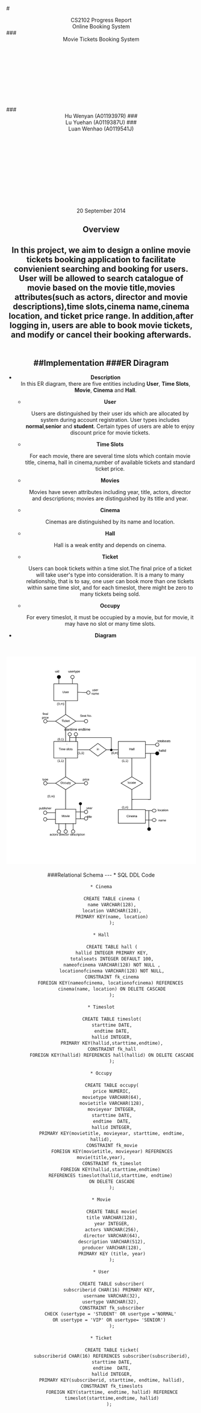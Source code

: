 <br><br><br><br>
#<center> CS2102 Progress Report<br>Online Booking System</center>
###<center>Movie Tickets Booking System</center> 
<br><br><br><br><br><br><br><br><br><br>
###<center>Hu Wenyan (A0119397R)
###<center>Lu Yuehan (A0119387U)
###<center>Luan Wenhao (A0119541J)
</center>
<br><br><br><br><br><br><br><br><br><br><br>

<center> 20 September 2014</center>

## Overview
In this project, we aim to design a online movie tickets booking application to facilitate convienient searching and booking for users.
User will be allowed to search catalogue of movie based on the **movie title**,**movies attributes**(such as actors, director and movie descriptions),**time slots**,**cinema name**,**cinema location**, and **ticket price range**. In addition,after logging in, users are able to book movie tickets, and modify or cancel their booking afterwards. 
<br><br><br>
##Implementation
###ER Diragram
---
 
* **Description**	
	In this ER diagram, there are five entities including **User**, **Time Slots**, **Movie**, **Cinema** and **Hall**.
	
	- **User** 
	
		Users are distinguished by their user ids which are allocated by system during account registration. User types includes **normal**,**senior** and **student**. Certain types of users are able to enjoy discount price for movie tickets.
	
	- **Time Slots** 
	
		For each movie, there are several time slots which contain movie title, cinema, hall in cinema,number of available tickets and standard ticket price.
	
	- **Movies** 
	
		Movies have seven attributes including year, title, actors, director and descriptions; movies are distinguished by its title and year. 
	
	* **Cinema** 
		
		Cinemas are distinguished by its name and location. 
	
	* **Hall** 
	
		Hall is a weak entity and depends on cinema.
	
	* **Ticket** 
	
		Users can book tickets within a time slot.The final price of a ticket will take user's type into consideration. It is a many to many relationship, that is to say, one user can book more than one tickets within same time slot, and for each timeslot, there might be zero to many tickets being sold.
	
	* **Occupy** 
	
		For every timeslot, it must be occupied by a movie, but for movie, it may have no slot or many time slots.

* **Diagram**
<br><br><br>
<img src="ER Diagram.png"  style="width: 800px;"/>
<br><br>
###Relational Schema
---
* SQL DDL Code
			
	* Cinema
		
			CREATE TABLE cinema (
			name VARCHAR(128),
			location VARCHAR(128),
			PRIMARY KEY(name, location)
			);
			
	* Hall
	
			CREATE TABLE hall (
			hallid INTEGER PRIMARY KEY,
			totalseats INTEGER DEFAULT 100,
			nameofcinema VARCHAR(128) NOT NULL ,
			locationofcinema VARCHAR(128) NOT NULL,
			CONSTRAINT fk_cinema
			FOREIGN KEY(nameofcinema, locationofcinema) REFERENCES 
			cinema(name, location) ON DELETE CASCADE
			);

	* Timeslot
	
			CREATE TABLE timeslot(
			starttime DATE,
			endtime DATE,
			hallid INTEGER,
			PRIMARY KEY(hallid,starttime,endtime),
			CONSTRAINT fk_hall
			FOREIGN KEY(hallid) REFERENCES hall(hallid) ON DELETE CASCADE
			);

	* Occupy
	
			CREATE TABLE occupy(
			price NUMERIC,
			movietype VARCHAR(64),
			movietitle VARCHAR(128),
			movieyear INTEGER,
			starttime DATE,
			endtime  DATE,
			hallid INTEGER,
			PRIMARY KEY(movietitle, movieyear, starttime, endtime, hallid),
			CONSTRAINT fk_movie
			FOREIGN KEY(movietitle, movieyear) REFERENCES movie(title,year),
			CONSTRAINT fk_timeslot
			FOREIGN KEY(hallid,starttime,endtime) 
			REFERENCES timeslot(hallid,starttime, endtime) 
			ON DELETE CASCADE
			);

	* Movie
	
			CREATE TABLE movie(
			title VARCHAR(128),
			year INTEGER,
			actors VARCHAR(256),
			director VARCHAR(64),
			description VARCHAR(512),
			producer VARCHAR(128),
			PRIMARY KEY (title, year)
			);

	* User
		
			CREATE TABLE subscriber(
    		subscriberid CHAR(16) PRIMARY KEY,	
    		username VARCHAR(32),
			usertype VARCHAR(32), 
			CONSTRAINT fk_subscriber
			CHECK (usertype = 'STUDENT' OR usertype ='NORMAL' 
			OR usertype = 'VIP' OR usertype= 'SENIOR')	
			);

	* Ticket
	
			CREATE TABLE ticket(
			subscriberid CHAR(16) REFERENCES subscriber(subscriberid),
			starttime DATE,
			endtime  DATE,
			hallid INTEGER,
			PRIMARY KEY(subscriberid, starttime, endtime, hallid),
			CONSTRAINT fk_timeslots
			FOREIGN KEY(starttime, endtime, hallid) REFERENCE
			timeslot(starttime,endtime, hallid)
			);	


			



